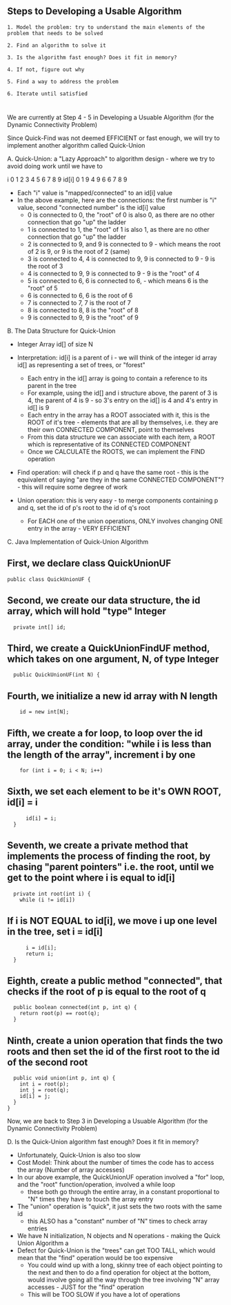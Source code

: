 <!-- Quick-Union Algorithm --> 

## Steps to Developing a Usable Algorithm 
    1. Model the problem: try to understand the main elements of the problem that needs to be solved 

    2. Find an algorithm to solve it 

    3. Is the algorithm fast enough? Does it fit in memory?

    4. If not, figure out why

    5. Find a way to address the problem 

    6. Iterate until satisfied 
    
# ###############################################

We are currently at Step 4 - 5 in Developing a Usuable Algorithm (for the Dynamic Connectivity Problem)

Since Quick-Find was not deemed EFFICIENT or fast enough, we will try to implement another algorithm called Quick-Union

A. Quick-Union: a "Lazy Approach" to algorithm design - where we try to avoid doing work until we have to 
  
  i   0 1 2 3 4 5 6 7 8 9 
id[i] 0 1 9 4 9 6 6 7 8 9 

- Each "i" value is "mapped/connected" to an id[i] value 
- In the above example, here are the connections: the first number is "i" value, second "connected number" is the id[i] value
  - 0 is connected to 0, the "root" of 0 is also 0, as there are no other connection that go "up" the ladder 
  - 1 is connected to 1, the "root" of 1 is also 1, as there are no other connection that go "up" the ladder
  - 2 is connected to 9, and 9 is connected to 9 - which means the root of 2 is 9, or 9 is the root of 2 (same)
  - 3 is connected to 4, 4 is connected to 9, 9 is connected to 9 - 9 is the root of 3 
  - 4 is connected to 9, 9 is connected to 9 - 9 is the "root" of 4
  - 5 is connected to 6, 6 is connected to 6, - which means 6 is the "root" of 5 
  - 6 is connected to 6, 6 is the root of 6 
  - 7 is connected to 7, 7 is the root of 7
  - 8 is connected to 8, 8 is the "root" of 8
  - 9 is connected to 9, 9 is the "root" of 9 
  
B. The Data Structure for Quick-Union
  - Integer Array id[] of size N
  - Interpretation: id[i] is a parent of i - we will think of the integer id array id[] as representing a set of trees, or "forest"
  
    - Each entry in the id[] array is going to contain a reference to its parent in the tree 
    - For example, using the id[] and i structure above, the parent of 3 is 4, the parent of 4 is 9 - so 3's entry on the id[] is 4 and 4's entry in id[] is 9
    - Each entry in the array has a ROOT associated with it, this is the ROOT of it's tree - elements that are all by themselves, i.e. they are their own CONNECTED COMPONENT, point to themselves 
    - From this data structure we can associate with each item, a ROOT which is representative of its CONNECTED COMPONENT 
    - Once we CALCULATE the ROOTS, we can implement the FIND operation
    
  - Find operation: will check if p and q have the same root - this is the equivalent of saying "are they in the same CONNECTED COMPONENT"? - this will require some degree of work 
  
  - Union operation: this is very easy - to merge components containing p and q, set the id of p's root to the id of q's root 
    - For EACH one of the union operations, ONLY involves changing ONE entry in the array - VERY EFFICIENT 
    
C. Java Implementation of Quick-Union Algorithm 
 
## First, we declare class QuickUnionUF ## 

    public class QuickUnionUF { 
    
## Second, we create our data structure, the id array, which will hold "type" Integer ##

      private int[] id; 
      
## Third, we create a QuickUnionFindUF method, which takes on one argument, N, of type Integer 

      public QuickUnionUF(int N) {
 
## Fourth, we initialize a new id array with N length

        id = new int[N]; 

## Fifth, we create a for loop, to loop over the id array, under the condition: "while i is less than the length of the array", increment i by one  
        
        for (int i = 0; i < N; i++)  
        
## Sixth, we set each element to be it's OWN ROOT, id[i] = i 

          id[i] = i; 
      }
    
## Seventh, we create a private method that implements the process of finding the root, by chasing "parent pointers" i.e. the root, until we get to the point where i is equal to id[i]

      private int root(int i) { 
        while (i != id[i])
        
## If i is NOT EQUAL to id[i], we move i up one level in the tree, set i = id[i] 
          i = id[i]; 
          return i; 
      }
    
## Eighth, create a public method "connected", that checks if the root of p is equal to the root of q 

      public boolean connected(int p, int q) {
        return root(p) == root(q); 
      }
      
## Ninth, create a union operation that finds the two roots and then set the id of the first root to the id of the second root 
      public void union(int p, int q) {
        int i = root(p);
        int j = root(q); 
        id[i] = j;
      }  
    }
  
Now, we are back to Step 3 in Developing a Usuable Algorithm (for the Dynamic Connectivity Problem)

D. Is the Quick-Union algorithm fast enough? Does it fit in memory?
  - Unfortunately, Quick-Union is also too slow 
  - Cost Model: Think about the number of times the code has to access the array (Number of array accesses)
  - In our above example, the QuickUnionUF operation involved a "for" loop, and the "root" function/operation, involved a while loop
    - these both go through the entire array, in a constant proportional to "N" times they have to touch the array entry
  - The "union" operation is "quick", it just sets the two roots with the same id
    - this ALSO has a "constant" number of "N" times to check array entries 
  - We have N initialization, N objects and N operations - making the Quick Union Algorithm a 
  - Defect for Quick-Union is the "trees" can get TOO TALL, which would mean that the "find" operation would be too expensive 
    - You could wind up with a long, skinny tree of each object pointing to the next and then to do a find operation for object at the bottom, would involve going all the way through the tree involving "N" array accesses - JUST for the "find" operation
    - This will be TOO SLOW if you have a lot of operations 
  
  
  
  
  
  
  
  
  
  
  
  
  
  
  
  
  
  
  
  
  
  
  
  
  
  
  
  
  
  
  